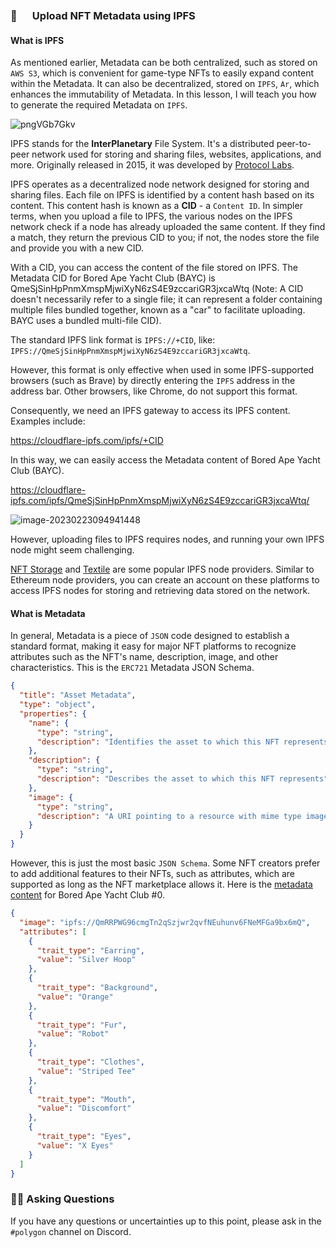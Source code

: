 ### 🤖 　 Upload NFT Metadata using IPFS

#### What is IPFS

As mentioned earlier, Metadata can be both centralized, such as stored on `AWS S3`, which is convenient for game-type NFTs to easily expand content within the Metadata. It can also be decentralized, stored on `IPFS`, `Ar`, which enhances the immutability of Metadata. In this lesson, I will teach you how to generate the required Metadata on `IPFS`.

![pngVGb7Gkv](/images/Polygon-Whitelist-NFT/section-3/3_1_1.png)

IPFS stands for the **InterPlanetary** File System. It's a distributed peer-to-peer network used for storing and sharing files, websites, applications, and more. Originally released in 2015, it was developed by [Protocol Labs](https://protocol.ai/).

IPFS operates as a decentralized node network designed for storing and sharing files. Each file on IPFS is identified by a content hash based on its content. This content hash is known as a **CID** - a `Content ID`. In simpler terms, when you upload a file to IPFS, the various nodes on the IPFS network check if a node has already uploaded the same content. If they find a match, they return the previous CID to you; if not, the nodes store the file and provide you with a new CID.

With a CID, you can access the content of the file stored on IPFS. The Metadata CID for Bored Ape Yacht Club (BAYC) is QmeSjSinHpPnmXmspMjwiXyN6zS4E9zccariGR3jxcaWtq (Note: A CID doesn't necessarily refer to a single file; it can represent a folder containing multiple files bundled together, known as a "car" to facilitate uploading. BAYC uses a bundled multi-file CID).

The standard IPFS link format is `IPFS://+CID`, like: `IPFS://QmeSjSinHpPnmXmspMjwiXyN6zS4E9zccariGR3jxcaWtq`.

However, this format is only effective when used in some IPFS-supported browsers (such as Brave) by directly entering the `IPFS` address in the address bar. Other browsers, like Chrome, do not support this format.

Consequently, we need an IPFS gateway to access its IPFS content. Examples include:

https://cloudflare-ipfs.com/ipfs/+CID

In this way, we can easily access the Metadata content of Bored Ape Yacht Club (BAYC).

https://cloudflare-ipfs.com/ipfs/QmeSjSinHpPnmXmspMjwiXyN6zS4E9zccariGR3jxcaWtq/

![image-20230223094941448](/images/Polygon-Whitelist-NFT/section-3/3_1_2.png)

However, uploading files to IPFS requires nodes, and running your own IPFS node might seem challenging.

[NFT Storage](https://nft.storage/) and [Textile](https://textile.io/) are some popular IPFS node providers. Similar to Ethereum node providers, you can create an account on these platforms to access IPFS nodes for storing and retrieving data stored on the network.

#### What is Metadata

In general, Metadata is a piece of `JSON` code designed to establish a standard format, making it easy for major NFT platforms to recognize attributes such as the NFT's name, description, image, and other characteristics. This is the `ERC721` Metadata JSON Schema.

```json
{
  "title": "Asset Metadata",
  "type": "object",
  "properties": {
    "name": {
      "type": "string",
      "description": "Identifies the asset to which this NFT represents"
    },
    "description": {
      "type": "string",
      "description": "Describes the asset to which this NFT represents"
    },
    "image": {
      "type": "string",
      "description": "A URI pointing to a resource with mime type image/* representing the asset to which this NFT represents. Consider making any images at a width between 320 and 1080 pixels and aspect ratio between 1.91:1 and 4:5 inclusive."
    }
  }
}
```

However, this is just the most basic `JSON Schema`. Some NFT creators prefer to add additional features to their NFTs, such as attributes, which are supported as long as the NFT marketplace allows it. Here is the [metadata content](https://cloudflare-ipfs.com/ipfs/QmeSjSinHpPnmXmspMjwiXyN6zS4E9zccariGR3jxcaWtq/0) for Bored Ape Yacht Club #0.

```json
{
  "image": "ipfs://QmRRPWG96cmgTn2qSzjwr2qvfNEuhunv6FNeMFGa9bx6mQ",
  "attributes": [
    {
      "trait_type": "Earring",
      "value": "Silver Hoop"
    },
    {
      "trait_type": "Background",
      "value": "Orange"
    },
    {
      "trait_type": "Fur",
      "value": "Robot"
    },
    {
      "trait_type": "Clothes",
      "value": "Striped Tee"
    },
    {
      "trait_type": "Mouth",
      "value": "Discomfort"
    },
    {
      "trait_type": "Eyes",
      "value": "X Eyes"
    }
  ]
}
```

### 🙋‍♂️ Asking Questions

If you have any questions or uncertainties up to this point, please ask in the `#polygon` channel on Discord.
